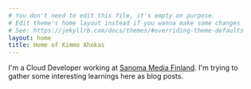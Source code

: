 ```yaml
---
# You don't need to edit this file, it's empty on purpose.
# Edit theme's home layout instead if you wanna make some changes
# See: https://jekyllrb.com/docs/themes/#overriding-theme-defaults
layout: home
title: Home of Kimmo Ahokas
---
```


I'm a Cloud Developer working at [Sanoma Media Finland][smf].
I'm trying to gather some interesting learnings here as blog posts.

[smf]: https://www.sanoma.fi "Sanoma Media Finland"
